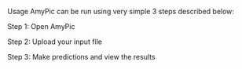 Usage
AmyPic can be run using very simple 3 steps described below:

Step 1:
Open AmyPic

Step 2:
Upload your input file

Step 3:
Make predictions and view the results
